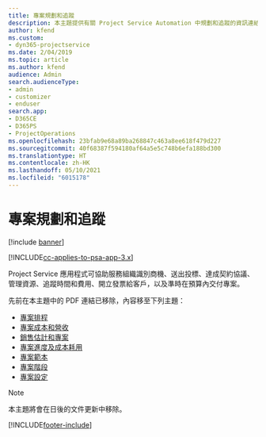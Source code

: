```yaml
---
title: 專案規劃和追蹤
description: 本主題提供有關 Project Service Automation 中規劃和追蹤的資訊連結。
author: kfend
ms.custom:
- dyn365-projectservice
ms.date: 2/04/2019
ms.topic: article
ms.author: kfend
audience: Admin
search.audienceType:
- admin
- customizer
- enduser
search.app:
- D365CE
- D365PS
- ProjectOperations
ms.openlocfilehash: 23bfab9e68a89ba268847c463a8ee618f479d227
ms.sourcegitcommit: 40f68387f594180af64a5e5c748b6efa188bd300
ms.translationtype: HT
ms.contentlocale: zh-HK
ms.lasthandoff: 05/10/2021
ms.locfileid: "6015178"
---
```

# <a name="project-planning-and-tracking"></a>專案規劃和追蹤

[!include [banner](../../includes/psa-now-project-operations.md)]

[!INCLUDE[cc-applies-to-psa-app-3.x](../../includes/cc-applies-to-psa-app-3x.md)]

Project Service 應用程式可協助服務組織識別商機、送出投標、達成契約協議、管理資源、追蹤時間和費用、開立發票給客戶，以及準時在預算內交付專案。 

先前在本主題中的 PDF 連結已移除，內容移至下列主題：

- [專案排程](../project-creating.md)
- [專案成本和營收](../project-estimating.md)
- [銷售估計和專案](../project-leveraging.md)
- [專案進度及成本耗用](../project-tracking.md)
- [專案範本](../project-templates.md)
- [專案階段](../project-stages.md)
- [專案設定](../project-settings.md)

> [!NOTE]
> 本主題將會在日後的文件更新中移除。 


[!INCLUDE[footer-include](../../includes/footer-banner.md)]